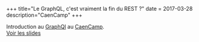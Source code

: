 +++
title="Le GraphQL, c'est vraiment la fin du REST ?"
date = 2017-03-28
description="CaenCamp"
+++

Introduction au [GraphQl](https://graphql.org/) au [CaenCamp](https://caen.camp/talks/edition-28-le-graphql-cest-vraiment-la-fin-du-rest).    
[Voir les slides](http://slides.com/alexisjanvier-1/graphql-4)